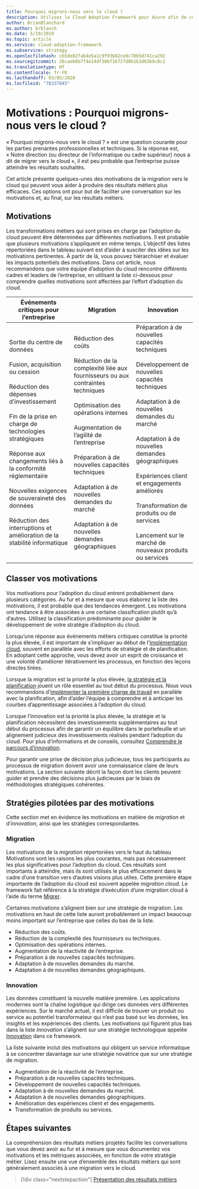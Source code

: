 ```yaml
---
title: Pourquoi migrons-nous vers le cloud ?
description: Utilisez le Cloud Adoption Framework pour Azure afin de comprendre en quoi les motivations de la migration cloud peuvent contribuer à donner des résultats opérationnels plus tangibles.
author: BrianBlanchard
ms.author: brblanch
ms.date: 5/19/2019
ms.topic: article
ms.service: cloud-adoption-framework
ms.subservice: strategy
ms.openlocfilehash: cb5de82fab4e5a1c9f93b82ce8c7065d741ca292
ms.sourcegitcommit: 26caeb6b7f4e14df30bf16727d0b1b3d63b9c0c2
ms.translationtype: HT
ms.contentlocale: fr-FR
ms.lasthandoff: 03/05/2020
ms.locfileid: "78337845"
---
```

<!-- markdownlint-disable MD026 -->

# <a name="motivations-why-are-we-moving-to-the-cloud"></a>Motivations : Pourquoi migrons-nous vers le cloud ?

« Pourquoi migrons-nous vers le cloud ? » est une question courante pour les parties prenantes professionnelles et techniques. Si la réponse est, « Notre direction (ou directeur de l’informatique ou cadre supérieur) nous a dit de migrer vers le cloud », il est peu probable que l’entreprise puisse atteindre les résultats souhaités.

Cet article présente quelques-unes des motivations de la migration vers le cloud qui peuvent vous aider à produire des résultats métiers plus efficaces. Ces options ont pour but de faciliter une conversation sur les motivations et, au final, sur les résultats métiers.

## <a name="motivations"></a>Motivations

Les transformations métiers qui sont prises en charge par l’adoption du cloud peuvent être déterminées par différentes motivations. Il est probable que plusieurs motivations s’appliquent en même temps. L’objectif des listes répertoriées dans le tableau suivant est d’aider à susciter des idées sur les motivations pertinentes. À partir de là, vous pouvez hiérarchiser et évaluer les impacts potentiels des motivations. Dans cet article, nous recommandons que votre équipe d’adoption du cloud rencontre différents cadres et leaders de l’entreprise, en utilisant la liste ci-dessous pour comprendre quelles motivations sont affectées par l’effort d’adoption du cloud.

<!-- markdownlint-disable MD033 -->

| Événements critiques pour l’entreprise | Migration | Innovation |
|---|---|---|
| Sortie du centre de données<br/><br/>Fusion, acquisition ou cession<br/><br/>Réduction des dépenses d’investissement<br/><br/>Fin de la prise en charge de technologies stratégiques<br/><br/>Réponse aux changements liés à la conformité réglementaire<br/><br/>Nouvelles exigences de souveraineté des données<br/><br/>Réduction des interruptions et amélioration de la stabilité informatique | Réduction des coûts<br/><br/>Réduction de la complexité liée aux fournisseurs ou aux contraintes techniques<br/><br/>Optimisation des opérations internes<br/><br/>Augmentation de l’agilité de l’entreprise<br/><br/>Préparation à de nouvelles capacités techniques<br/><br/>Adaptation à de nouvelles demandes du marché<br/><br/>Adaptation à de nouvelles demandes géographiques | Préparation à de nouvelles capacités techniques<br/><br/>Développement de nouvelles capacités techniques<br/><br/>Adaptation à de nouvelles demandes du marché<br/><br/>Adaptation à de nouvelles demandes géographiques<br/><br/>Expériences client et engagements améliorés<br/><br/>Transformation de produits ou de services<br/><br/>Lancement sur le marché de nouveaux produits ou services |

## <a name="classify-your-motivations"></a>Classer vos motivations

Vos motivations pour l’adoption du cloud entrent probablement dans plusieurs catégories. Au fur et à mesure que vous élaborez la liste des motivations, il est probable que des tendances émergent. Les motivations ont tendance à être associées à une certaine classification plutôt qu’à d’autres. Utilisez la classification prédominante pour guider le développement de votre stratégie d’adoption du cloud.

Lorsqu’une réponse aux événements métiers critiques constitue la priorité la plus élevée, il est important de s’impliquer au début de l’[implémentation cloud](../getting-started/migrate.md#cloud-implementation), souvent en parallèle avec les efforts de stratégie et de planification. En adoptant cette approche, vous devez avoir un esprit de croissance et une volonté d’améliorer itérativement les processus, en fonction des leçons directes tirées.

Lorsque la migration est la priorité la plus élevée, [la stratégie et la planification](../getting-started/migrate.md#cloud-strategy-and-planning) jouent un rôle essentiel au tout début du processus. Nous vous recommandons d’[implémenter la première charge de travail](../getting-started/migrate.md#cloud-implementation) en parallèle avec la planification, afin d’aider l’équipe à comprendre et à anticiper les courbes d’apprentissage associées à l’adoption du cloud.

Lorsque l’innovation est la priorité la plus élevée, la stratégie et la planification nécessitent des investissements supplémentaires au tout début du processus afin de garantir un équilibre dans le portefeuille et un alignement judicieux des investissements réalisés pendant l’adoption du cloud. Pour plus d’informations et de conseils, consultez [Comprendre le parcours d’innovation](../getting-started/innovate.md).

Pour garantir une prise de décision plus judicieuse, tous les participants au processus de migration doivent avoir une connaissance claire de leurs motivations. La section suivante décrit la façon dont les clients peuvent guider et prendre des décisions plus judicieuses par le biais de méthodologies stratégiques cohérentes.

## <a name="motivation-driven-strategies"></a>Stratégies pilotées par des motivations

Cette section met en évidence les motivations en matière de *migration* et d’*innovation*, ainsi que les stratégies correspondantes.

### <a name="migration"></a>Migration

Les motivations de la *migration* répertoriées vers le haut du tableau Motivations sont les raisons les plus courantes, mais pas nécessairement les plus significatives pour l’adoption du cloud. Ces résultats sont importants à atteindre, mais ils sont utilisés le plus efficacement dans le cadre d’une transition vers d’autres visions plus utiles. Cette première étape importante de l’adoption du cloud est souvent appelée *migration cloud*. Le framework fait référence à la stratégie d’exécution d’une migration cloud à l’aide du terme [Migrer](../getting-started/migrate.md).

Certaines motivations s’alignent bien sur une stratégie de migration. Les motivations en haut de cette liste auront probablement un impact beaucoup moins important sur l’entreprise que celles du bas de la liste.

- Réduction des coûts.
- Réduction de la complexité des fournisseurs ou techniques.
- Optimisation des opérations internes.
- Augmentation de la réactivité de l’entreprise.
- Préparation à de nouvelles capacités techniques.
- Adaptation à de nouvelles demandes du marché.
- Adaptation à de nouvelles demandes géographiques.

### <a name="innovation"></a>Innovation

Les données constituent la nouvelle matière première. Les applications modernes sont la chaîne logistique qui dirige ces données vers différentes expériences. Sur le marché actuel, il est difficile de trouver un produit ou service au potentiel transformateur qui n’est pas basé sur les données, les insights et les expériences des clients. Les motivations qui figurent plus bas dans la liste *Innovation* s’alignent sur une stratégie technologique appelée [Innovation](../getting-started/innovate.md) dans ce framework.

La liste suivante inclut des motivations qui obligent un service informatique à se concentrer davantage sur une stratégie novatrice que sur une stratégie de migration.

- Augmentation de la réactivité de l’entreprise.
- Préparation à de nouvelles capacités techniques.
- Développement de nouvelles capacités techniques.
- Adaptation à de nouvelles demandes du marché.
- Adaptation à de nouvelles demandes géographiques.
- Amélioration des expériences client et des engagements.
- Transformation de produits ou services.

## <a name="next-steps"></a>Étapes suivantes

La compréhension des résultats métiers projetés facilite les conversations que vous devez avoir au fur et à mesure que vous documentez vos motivations et les métriques associées, en fonction de votre stratégie métier. Lisez ensuite une vue d’ensemble des résultats métiers qui sont généralement associés à une migration vers le cloud.

> [!div class="nextstepaction"]
> [Présentation des résultats métiers](./business-outcomes/index.md)
